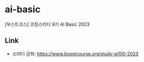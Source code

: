 # ai-basic
[부스트코스] 코칭스터디 9기 AI Basic 2023


## Link

- 스터디 강좌: https://www.boostcourse.org/study-ai100-2023
